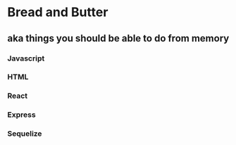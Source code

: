 # Bread and Butter
## aka things you should be able to do from memory

### Javascript
### HTML
### React
### Express
### Sequelize
